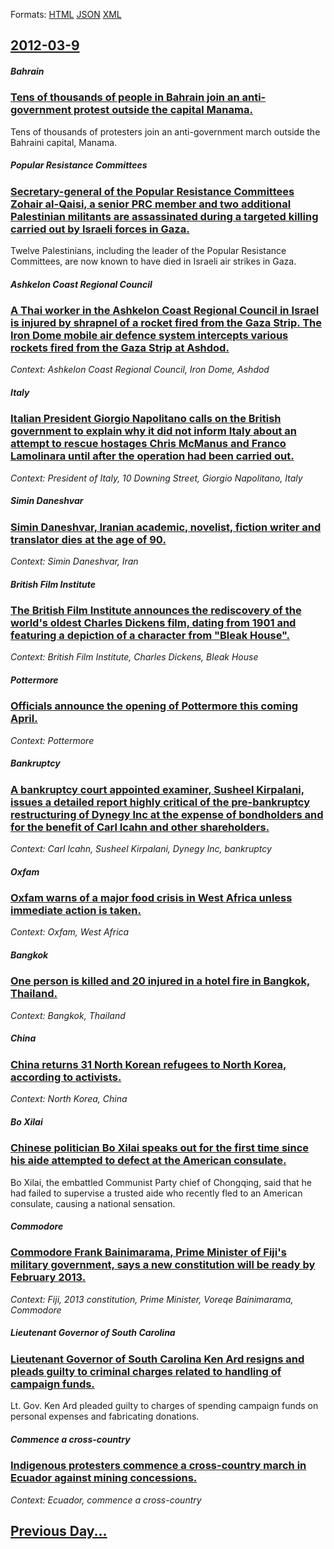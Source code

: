 
Formats: [HTML](2012/03/9/index.html)  [JSON](2012/03/9/index.json)  [XML](2012/03/9/index.xml)  

## [2012-03-9](/news/2012/03/9/index.md)

##### Bahrain
### [Tens of thousands of people in Bahrain join an anti-government protest outside the capital Manama. ](/news/2012/03/9/tens-of-thousands-of-people-in-bahrain-join-an-anti-government-protest-outside-the-capital-manama.md)
Tens of thousands of protesters join an anti-government march outside the Bahraini capital, Manama.

##### Popular Resistance Committees
### [Secretary-general of the Popular Resistance Committees Zohair al-Qaisi, a senior PRC member and two additional Palestinian militants are assassinated during a targeted killing carried out by Israeli forces in Gaza. ](/news/2012/03/9/secretary-general-of-the-popular-resistance-committees-zohair-al-qaisi-a-senior-prc-member-and-two-additional-palestinian-militants-are-ass.md)
Twelve Palestinians, including the leader of the Popular Resistance Committees, are now known to have died in Israeli air strikes in Gaza.

##### Ashkelon Coast Regional Council
### [A Thai worker in the Ashkelon Coast Regional Council in Israel is injured by shrapnel of a rocket fired from the Gaza Strip. The Iron Dome mobile air defence system intercepts various rockets fired from the Gaza Strip at Ashdod. ](/news/2012/03/9/a-thai-worker-in-the-ashkelon-coast-regional-council-in-israel-is-injured-by-shrapnel-of-a-rocket-fired-from-the-gaza-strip-the-iron-dome-m.md)
_Context: Ashkelon Coast Regional Council, Iron Dome, Ashdod_

##### Italy
### [Italian President Giorgio Napolitano calls on the British government to explain why it did not inform Italy about an attempt to rescue hostages Chris McManus and Franco Lamolinara until after the operation had been carried out. ](/news/2012/03/9/italian-president-giorgio-napolitano-calls-on-the-british-government-to-explain-why-it-did-not-inform-italy-about-an-attempt-to-rescue-hosta.md)
_Context: President of Italy, 10 Downing Street, Giorgio Napolitano, Italy_

##### Simin Daneshvar
### [Simin Daneshvar, Iranian academic, novelist, fiction writer and translator dies at the age of 90. ](/news/2012/03/9/simin-daneshvar-iranian-academic-novelist-fiction-writer-and-translator-dies-at-the-age-of-90.md)
_Context: Simin Daneshvar, Iran_

##### British Film Institute
### [The British Film Institute announces the rediscovery of the world's oldest Charles Dickens film, dating from 1901 and featuring a depiction of a character from "Bleak House". ](/news/2012/03/9/the-british-film-institute-announces-the-rediscovery-of-the-world-s-oldest-charles-dickens-film-dating-from-1901-and-featuring-a-depiction.md)
_Context: British Film Institute, Charles Dickens, Bleak House_

##### Pottermore
### [Officials announce the opening of Pottermore this coming April. ](/news/2012/03/9/officials-announce-the-opening-of-pottermore-this-coming-april.md)
_Context: Pottermore_

##### Bankruptcy
### [A bankruptcy court appointed examiner, Susheel Kirpalani, issues a detailed report highly critical of the pre-bankruptcy restructuring of Dynegy Inc at the expense of bondholders and for the benefit of Carl Icahn and other shareholders. ](/news/2012/03/9/a-bankruptcy-court-appointed-examiner-susheel-kirpalani-issues-a-detailed-report-highly-critical-of-the-pre-bankruptcy-restructuring-of-dy.md)
_Context: Carl Icahn, Susheel Kirpalani, Dynegy Inc, bankruptcy_

##### Oxfam
### [Oxfam warns of a major food crisis in West Africa unless immediate action is taken. ](/news/2012/03/9/oxfam-warns-of-a-major-food-crisis-in-west-africa-unless-immediate-action-is-taken.md)
_Context: Oxfam, West Africa_

##### Bangkok
### [One person is killed and 20 injured in a hotel fire in Bangkok, Thailand. ](/news/2012/03/9/one-person-is-killed-and-20-injured-in-a-hotel-fire-in-bangkok-thailand.md)
_Context: Bangkok, Thailand_

##### China
### [China returns 31 North Korean refugees to North Korea, according to activists. ](/news/2012/03/9/china-returns-31-north-korean-refugees-to-north-korea-according-to-activists.md)
_Context: North Korea, China_

##### Bo Xilai
### [Chinese politician Bo Xilai speaks out for the first time since his aide attempted to defect at the American consulate. ](/news/2012/03/9/chinese-politician-bo-xilai-speaks-out-for-the-first-time-since-his-aide-attempted-to-defect-at-the-american-consulate.md)
Bo Xilai, the embattled Communist Party chief of Chongqing, said that he had failed to supervise a trusted aide who recently fled to an American consulate, causing a national sensation.

##### Commodore
### [Commodore Frank Bainimarama, Prime Minister of Fiji's military government, says a new constitution will be ready by February 2013. ](/news/2012/03/9/commodore-frank-bainimarama-prime-minister-of-fiji-s-military-government-says-a-new-constitution-will-be-ready-by-february-2013.md)
_Context: Fiji, 2013 constitution, Prime Minister, Voreqe Bainimarama, Commodore_

##### Lieutenant Governor of South Carolina
### [Lieutenant Governor of South Carolina Ken Ard resigns and pleads guilty to criminal charges related to handling of campaign funds. ](/news/2012/03/9/lieutenant-governor-of-south-carolina-ken-ard-resigns-and-pleads-guilty-to-criminal-charges-related-to-handling-of-campaign-funds.md)
Lt. Gov. Ken Ard pleaded guilty to charges of spending campaign funds on personal expenses and fabricating donations.

##### Commence a cross-country
### [Indigenous protesters commence a cross-country march in Ecuador against mining concessions. ](/news/2012/03/9/indigenous-protesters-commence-a-cross-country-march-in-ecuador-against-mining-concessions.md)
_Context: Ecuador, commence a cross-country_

## [Previous Day...](/news/2012/03/8/index.md)

